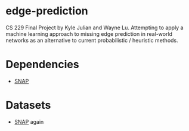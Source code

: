 # edge-prediction
CS 229 Final Project by Kyle Julian and Wayne Lu. Attempting to apply a machine learning approach to missing edge prediction in real-world networks as an alternative to current probabilistic / heuristic methods.

# Dependencies
* [SNAP](http://snap.stanford.edu/snappy/index.html#download)

# Datasets
* [SNAP](http://snap.stanford.edu/data/index.html) again
